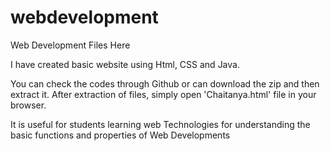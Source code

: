 # webdevelopment
Web Development Files Here

I have created basic website using Html, CSS and Java.

You can check the codes through Github or can download the zip and then extract it. 
After extraction of files, simply open 'Chaitanya.html' file in your browser. 

It is useful for students learning web Technologies for understanding the basic functions and properties of Web Developments
